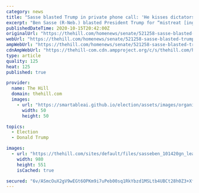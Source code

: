 ```yaml
---
category: news
title: "Sasse blasted Trump in private phone call: 'He kisses dictators' butts'"
excerpt: "Ben Sasse (R-Neb.) blasted President Trump for “mistreat [ing] women,” “kiss [ing] dictators’ butts” and mocking evangelicals in private in a recording obtained by the Washington Examiner. In what appears to be a private call with constituents,"
publishedDateTime: 2020-10-15T20:42:00Z
originalUrl: "https://thehill.com/homenews/senate/521258-sasse-blasted-trump-in-private-phone-call-he-kisses-dictators-butts"
webUrl: "https://thehill.com/homenews/senate/521258-sasse-blasted-trump-in-private-phone-call-he-kisses-dictators-butts"
ampWebUrl: "https://thehill.com/homenews/senate/521258-sasse-blasted-trump-in-private-phone-call-he-kisses-dictators-butts?amp"
cdnAmpWebUrl: "https://thehill-com.cdn.ampproject.org/c/s/thehill.com/homenews/senate/521258-sasse-blasted-trump-in-private-phone-call-he-kisses-dictators-butts?amp"
type: article
quality: 125
heat: 125
published: true

provider:
  name: The Hill
  domain: thehill.com
  images:
    - url: "https://smartableai.github.io/election/assets/images/organizations/thehill.com-50x50.jpg"
      width: 50
      height: 50

topics:
  - Election
  - Donald Trump

images:
  - url: "https://thehill.com/sites/default/files/sasseben_101420gn_lead.jpg"
    width: 980
    height: 551
    isCached: true

secured: "6v/ASmcOuX2gV9wEGt6OPKm9i7uPeb00sq1RkYbzd1MSLtb4UBCt28h0Z3+XfQygIvs/rg5N5Yx77GKjgiN8S77YxW5XR6iTRXpLgsRgnXMIMM6lGJgAuicbOFURI65YNpLGYaY3vxLY1F0CnlLqGtpHR50s224l+bCXOWZCD62hXg0cOqKXY0JsSGMiw8NV4aHuz07WsC5mlc56OBwJsuobAb2a1OuTclo5NMldARQ4kg50Q4nJU2hLfs72Al7bfZ3LBT5P0bEx4rbzNNkHXE/Po8HSkLp/hbhqUm4bpT6Aui/pEXYkHfcakNRrhijSAUueNOOCHPhButrS7mktG7jn6zUUhfHM1a18xj5VnCo=;Dnc4N5DdRrY6snv2yVrx9w=="
---
```



